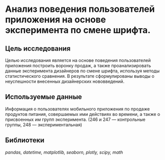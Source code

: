 # Анализ поведения пользователей приложения на основе эксперимента по смене шрифта.

## Цель исследования
Целью исследования является на основе поведения пользователей приложения построить воронку продаж, а также проанализировать данные эксперимента дизайнеров по смене шрифта, 
используя методы статистического сравнения.
В результате сформулированы выводы о неуспешности внесенных дизайнерских нововведений.

## Используемые данные
Информация о пользователях мобильного приложения по продаже продуктов питания, совершаемых ими действиях во времени, а также о присвоенных им групп эксперимента. 
(246 и 247 — контрольные группы, 248 — экспериментальная)

## Библиотеки
*pandas, datetime, matplotlib, seaborn, plotly, scipy, math*
